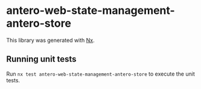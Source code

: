 # antero-web-state-management-antero-store

This library was generated with [Nx](https://nx.dev).

## Running unit tests

Run `nx test antero-web-state-management-antero-store` to execute the unit tests.

